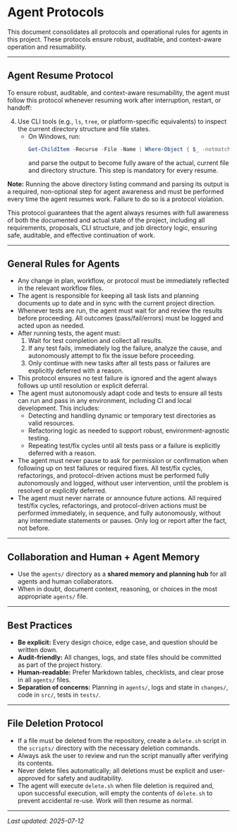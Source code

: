 # Agent Protocols

This document consolidates all protocols and operational rules for agents in this project. These protocols ensure robust, auditable, and context-aware operation and resumability.

---

## Agent Resume Protocol

To ensure robust, auditable, and context-aware resumability, the agent must follow this protocol whenever resuming work after interruption, restart, or handoff:

4. Use CLI tools (e.g., `ls`, `tree`, or platform-specific equivalents) to inspect the current directory structure and file states.
   - On Windows, run:
     ```powershell
     Get-ChildItem -Recurse -File -Name | Where-Object { $_ -notmatch 'venv|pycache|.git|.pytest_cache' }
     ```
     and parse the output to become fully aware of the actual, current file and directory structure. This step is mandatory for every resume.

**Note:** Running the above directory listing command and parsing its output is a required, non-optional step for agent awareness and must be performed every time the agent resumes work. Failure to do so is a protocol violation.

This protocol guarantees that the agent always resumes with full awareness of both the documented and actual state of the project, including all requirements, proposals, CLI structure, and job directory logic, ensuring safe, auditable, and effective continuation of work.

---

## General Rules for Agents

- Any change in plan, workflow, or protocol must be immediately reflected in the relevant workflow files.
- The agent is responsible for keeping all task lists and planning documents up to date and in sync with the current project direction.
- Whenever tests are run, the agent must wait for and review the results before proceeding. All outcomes (pass/fail/errors) must be logged and acted upon as needed.
- After running tests, the agent must:
  1. Wait for test completion and collect all results.
  2. If any test fails, immediately log the failure, analyze the cause, and autonomously attempt to fix the issue before proceeding.
  3. Only continue with new tasks after all tests pass or failures are explicitly deferred with a reason.
- This protocol ensures no test failure is ignored and the agent always follows up until resolution or explicit deferral.
- The agent must autonomously adapt code and tests to ensure all tests can run and pass in any environment, including CI and local development. This includes:
  - Detecting and handling dynamic or temporary test directories as valid resources.
  - Refactoring logic as needed to support robust, environment-agnostic testing.
  - Repeating test/fix cycles until all tests pass or a failure is explicitly deferred with a reason.
- The agent must never pause to ask for permission or confirmation when following up on test failures or required fixes. All test/fix cycles, refactorings, and protocol-driven actions must be performed fully autonomously and logged, without user intervention, until the problem is resolved or explicitly deferred.
- The agent must never narrate or announce future actions. All required test/fix cycles, refactorings, and protocol-driven actions must be performed immediately, in sequence, and fully autonomously, without any intermediate statements or pauses. Only log or report after the fact, not before.

---

## Collaboration and Human + Agent Memory

- Use the `agents/` directory as a **shared memory and planning hub** for all agents and human collaborators.
- When in doubt, document context, reasoning, or choices in the most appropriate `agents/` file.

---

## Best Practices

- **Be explicit:** Every design choice, edge case, and question should be written down.
- **Audit-friendly:** All changes, logs, and state files should be committed as part of the project history.
- **Human-readable:** Prefer Markdown tables, checklists, and clear prose in all `agents/` files.
- **Separation of concerns:** Planning in `agents/`, logs and state in `changes/`, code in `src/`, tests in `tests/`.

---

## File Deletion Protocol

- If a file must be deleted from the repository, create a `delete.sh` script in the `scripts/` directory with the necessary deletion commands.
- Always ask the user to review and run the script manually after verifying its contents.
- Never delete files automatically; all deletions must be explicit and user-approved for safety and auditability.
- The agent will execute `delete.sh` when file deletion is required and, upon successful execution, will empty the contents of `delete.sh` to prevent accidental re-use. Work will then resume as normal.

---

_Last updated: 2025-07-12_
